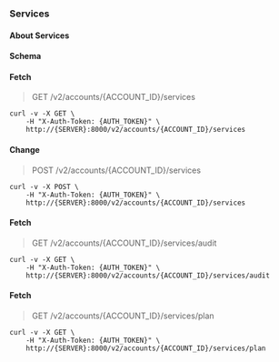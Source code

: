 ### Services

#### About Services

#### Schema



#### Fetch

> GET /v2/accounts/{ACCOUNT_ID}/services

```shell
curl -v -X GET \
    -H "X-Auth-Token: {AUTH_TOKEN}" \
    http://{SERVER}:8000/v2/accounts/{ACCOUNT_ID}/services
```

#### Change

> POST /v2/accounts/{ACCOUNT_ID}/services

```shell
curl -v -X POST \
    -H "X-Auth-Token: {AUTH_TOKEN}" \
    http://{SERVER}:8000/v2/accounts/{ACCOUNT_ID}/services
```

#### Fetch

> GET /v2/accounts/{ACCOUNT_ID}/services/audit

```shell
curl -v -X GET \
    -H "X-Auth-Token: {AUTH_TOKEN}" \
    http://{SERVER}:8000/v2/accounts/{ACCOUNT_ID}/services/audit
```

#### Fetch

> GET /v2/accounts/{ACCOUNT_ID}/services/plan

```shell
curl -v -X GET \
    -H "X-Auth-Token: {AUTH_TOKEN}" \
    http://{SERVER}:8000/v2/accounts/{ACCOUNT_ID}/services/plan
```

